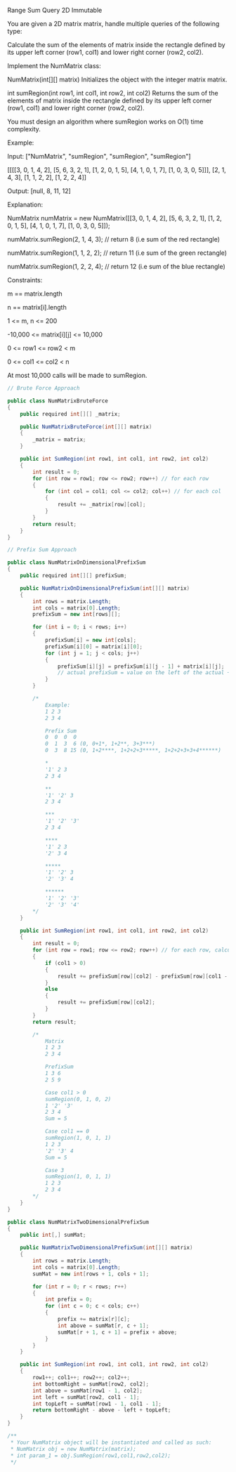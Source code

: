 Range Sum Query 2D Immutable

You are given a 2D matrix matrix, handle multiple queries of the following type:

Calculate the sum of the elements of matrix inside the rectangle defined by its upper left corner (row1, col1) and lower right corner (row2, col2).


Implement the NumMatrix class:

NumMatrix(int[][] matrix) Initializes the object with the integer matrix matrix.

int sumRegion(int row1, int col1, int row2, int col2) Returns the sum of the elements of matrix inside the rectangle defined by its upper left corner (row1, col1) and lower right corner (row2, col2).

You must design an algorithm where sumRegion works on O(1) time complexity.


Example:

Input: ["NumMatrix", "sumRegion", "sumRegion", "sumRegion"]

[[[[3, 0, 1, 4, 2], [5, 6, 3, 2, 1], [1, 2, 0, 1, 5], [4, 1, 0, 1, 7], [1, 0, 3, 0, 5]]], [2, 1, 4, 3], [1, 1, 2, 2], [1, 2, 2, 4]]

Output: [null, 8, 11, 12]

Explanation:

NumMatrix numMatrix = new NumMatrix([[3, 0, 1, 4, 2], [5, 6, 3, 2, 1], [1, 2, 0, 1, 5], [4, 1, 0, 1, 7], [1, 0, 3, 0, 5]]);

numMatrix.sumRegion(2, 1, 4, 3); // return 8 (i.e sum of the red rectangle)

numMatrix.sumRegion(1, 1, 2, 2); // return 11 (i.e sum of the green rectangle)

numMatrix.sumRegion(1, 2, 2, 4); // return 12 (i.e sum of the blue rectangle)


Constraints:


m == matrix.length

n == matrix[i].length

1 <= m, n <= 200

-10,000 <= matrix[i][j] <= 10,000

0 <= row1 <= row2 < m

0 <= col1 <= col2 < n

At most 10,000 calls will be made to sumRegion.


```cs
// Brute Force Approach

public class NumMatrixBruteForce
{
    public required int[][] _matrix;

    public NumMatrixBruteForce(int[][] matrix)
    {
        _matrix = matrix;
    }

    public int SumRegion(int row1, int col1, int row2, int col2)
    {
        int result = 0;
        for (int row = row1; row <= row2; row++) // for each row
        {
            for (int col = col1; col <= col2; col++) // for each col
            {
                result += _matrix[row][col];
            }
        }
        return result;
    }
}

// Prefix Sum Approach

public class NumMatrixOnDimensionalPrefixSum
{
    public required int[][] prefixSum;

    public NumMatrixOnDimensionalPrefixSum(int[][] matrix)
    {
        int rows = matrix.Length;
        int cols = matrix[0].Length;
        prefixSum = new int[rows][];

        for (int i = 0; i < rows; i++)
        {
            prefixSum[i] = new int[cols];
            prefixSum[i][0] = matrix[i][0];
            for (int j = 1; j < cols; j++)
            {
                prefixSum[i][j] = prefixSum[i][j - 1] + matrix[i][j];
                // actual prefixSum = value on the left of the actual + actual from origin matrix
            }
        }

        /*
            Example:
            1 2 3
            2 3 4

            Prefix Sum
            0  0  0  0
            0  1  3  6 (0, 0+1*, 1+2**, 3+3***)
            0  3  8 15 (0, 1+2****, 1+2+2+3*****, 1+2+2+3+3+4******)

            *
            '1' 2 3
            2 3 4

            **
            '1' '2' 3
            2 3 4

            ***
            '1' '2' '3'
            2 3 4

            ****
            '1' 2 3
            '2' 3 4

            *****
            '1' '2' 3
            '2' '3' 4

            ******
            '1' '2' '3'
            '2' '3' '4'
        */
    }

    public int SumRegion(int row1, int col1, int row2, int col2)
    {
        int result = 0;
        for (int row = row1; row <= row2; row++) // for each row, calculate all cols sum
        {
            if (col1 > 0)
            {
                result += prefixSum[row][col2] - prefixSum[row][col1 - 1];
            }
            else
            {
                result += prefixSum[row][col2];
            }
        }
        return result;

        /*
            Matrix
            1 2 3
            2 3 4

            PrefixSum
            1 3 6
            2 5 9

            Case col1 > 0
            sumRegion(0, 1, 0, 2)
            1 '2' '3'
            2 3 4
            Sum = 5

            Case col1 == 0
            sumRegion(1, 0, 1, 1)
            1 2 3
            '2' '3' 4
            Sum = 5

            Case 3
            sumRegion(1, 0, 1, 1)
            1 2 3
            2 3 4
        */
    }
}

public class NumMatrixTwoDimensionalPrefixSum
{
    public int[,] sumMat;

    public NumMatrixTwoDimensionalPrefixSum(int[][] matrix)
    {
        int rows = matrix.Length;
        int cols = matrix[0].Length;
        sumMat = new int[rows + 1, cols + 1];

        for (int r = 0; r < rows; r++)
        {
            int prefix = 0;
            for (int c = 0; c < cols; c++)
            {
                prefix += matrix[r][c];
                int above = sumMat[r, c + 1];
                sumMat[r + 1, c + 1] = prefix + above;
            }
        }
    }

    public int SumRegion(int row1, int col1, int row2, int col2)
    {
        row1++; col1++; row2++; col2++;
        int bottomRight = sumMat[row2, col2];
        int above = sumMat[row1 - 1, col2];
        int left = sumMat[row2, col1 - 1];
        int topLeft = sumMat[row1 - 1, col1 - 1];
        return bottomRight - above - left + topLeft;
    }
}

/**
 * Your NumMatrix object will be instantiated and called as such:
 * NumMatrix obj = new NumMatrix(matrix);
 * int param_1 = obj.SumRegion(row1,col1,row2,col2);
 */
```